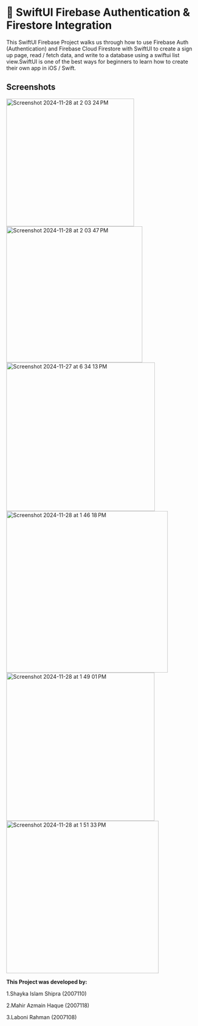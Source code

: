 # 🚀 SwiftUI Firebase Authentication & Firestore Integration

This SwiftUI Firebase Project walks us through how to use Firebase Auth (Authentication) and Firebase Cloud Firestore with SwiftUI to create a sign up page, read / fetch data, and write to a database using a swiftui list view.SwiftUI is one of the best ways for beginners to learn how to create their own app in iOS / Swift.

## Screenshots

<img width="336" alt="Screenshot 2024-11-28 at 2 03 24 PM" src="https://github.com/user-attachments/assets/8345aa20-5b4a-459f-8685-ef66c8b7a90a">

<img width="358" alt="Screenshot 2024-11-28 at 2 03 47 PM" src="https://github.com/user-attachments/assets/bc00d11f-dd30-479b-86bf-90d1bbda082f">

<img width="391" alt="Screenshot 2024-11-27 at 6 34 13 PM" src="https://github.com/user-attachments/assets/37ce4706-5655-4ccf-b8c2-d5ac2fede4fd">

<img width="425" alt="Screenshot 2024-11-28 at 1 46 18 PM" src="https://github.com/user-attachments/assets/a8fd5b5b-ff88-40f4-801f-7cf332f355cc">

<img width="390" alt="Screenshot 2024-11-28 at 1 49 01 PM" src="https://github.com/user-attachments/assets/bfb4149a-565e-4fc5-9527-5eb2d680bb03">

<img width="401" alt="Screenshot 2024-11-28 at 1 51 33 PM" src="https://github.com/user-attachments/assets/97782839-562c-43b3-aaa4-2a83c5b40ebe">


**This Project was developed by:**

1.Shayka Islam Shipra (2007110)

2.Mahir Azmain Haque (2007118)

3.Laboni Rahman (2007108)
